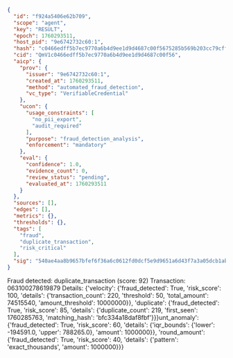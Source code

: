 ```json
{
  "id": "f924a5406e62b709",
  "scope": "agent",
  "key": "RESULT",
  "epoch": 1760293511,
  "host_pid": "9e6742732c60:1",
  "hash": "c0466edff5b7ec9770a6b4d9ee1d9d4687c00f5675285b569b203cc79cff1439",
  "cid": "QmV1c0466edff5b7ec9770a6b4d9ee1d9d4687c00f56",
  "aicp": {
    "prov": {
      "issuer": "9e6742732c60:1",
      "created_at": 1760293511,
      "method": "automated_fraud_detection",
      "vc_type": "VerifiableCredential"
    },
    "ucon": {
      "usage_constraints": [
        "no_pii_export",
        "audit_required"
      ],
      "purpose": "fraud_detection_analysis",
      "enforcement": "mandatory"
    },
    "eval": {
      "confidence": 1.0,
      "evidence_count": 0,
      "review_status": "pending",
      "evaluated_at": 1760293511
    }
  },
  "sources": [],
  "edges": [],
  "metrics": {},
  "thresholds": {},
  "tags": [
    "fraud",
    "duplicate_transaction",
    "risk_critical"
  ],
  "sig": "540ae4aa8b9657bfef6f36a6c0612fd0dcf5e9d9651a6d43f7a3a05dcb1ab79e"
}
```

Fraud detected: duplicate_transaction (score: 92)
Transaction: 063100278619879
Details: {'velocity': {'fraud_detected': True, 'risk_score': 100, 'details': {'transaction_count': 220, 'threshold': 50, 'total_amount': 74515540, 'amount_threshold': 10000000}}, 'duplicate': {'fraud_detected': True, 'risk_score': 85, 'details': {'duplicate_count': 219, 'first_seen': 1760285763, 'matching_hash': 'bfc334a18daf8fbf'}}}unt_anomaly': {'fraud_detected': True, 'risk_score': 60, 'details': {'iqr_bounds': {'lower': -194591.0, 'upper': 788265.0}, 'amount': 1000000}}, 'round_amount': {'fraud_detected': True, 'risk_score': 40, 'details': {'pattern': 'exact_thousands', 'amount': 1000000}}}